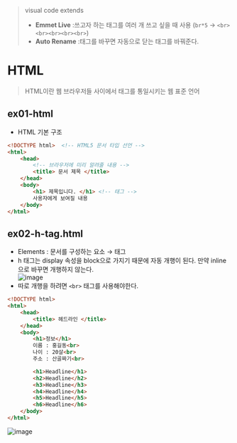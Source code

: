 > visual code extends
> * **Emmet Live** :쓰고자 하는 태그를 여러 개 쓰고 싶을 때 사용 (`br*5` → `<br><br><br><br><br>`)
> * **Auto Rename** :태그를 바꾸면 자동으로 닫는 태그를 바꿔준다.  
  
# HTML
> HTML이란 웹 브라우저들 사이에서 태그를 통일시키는 웹 표준 언어
## ex01-html
* HTML 기본 구조
```html
<!DOCTYPE html>  <!-- HTML5 문서 타입 선언 -->
<html>
    <head>
        <!-- 브라우저에 미리 알려줄 내용 -->
        <title> 문서 제목 </title>
    </head>
    <body>
        <h1> 제목입니다. </h1> <!-- 태그 -->
        사용자에게 보여질 내용
    </body>
</html>
```

## ex02-h-tag.html
* Elements : 문서를 구성하는 요소 → 태그
* h 태그는 display 속성을 block으로 가지기 때문에 자동 개행이 된다. 만약 inline으로 바꾸면 개행하지 않는다.  
  ![image](https://user-images.githubusercontent.com/79209568/117397039-32c81400-af36-11eb-80af-b53bc9c1dab4.png)
* 따로 개행을 하려면 `<br>` 태그를 사용해야한다.
```html
<!DOCTYPE html>
<html>
    <head>
        <title> 헤드라인 </title>
    </head>
    <body>
        <h1>정보</h1>
        이름 : 홍길동<br>
        나이 : 20살<br>
        주소 : 산골짜기<br>

        <h1>Headline</h1>
        <h2>Headline</h2>
        <h3>Headline</h3>
        <h4>Headline</h4>
        <h5>Headline</h5>
        <h6>Headline</h6>
    </body>
</html>
```
![image](https://user-images.githubusercontent.com/79209568/117397382-f9dc6f00-af36-11eb-8113-48f3c5feff99.png)
